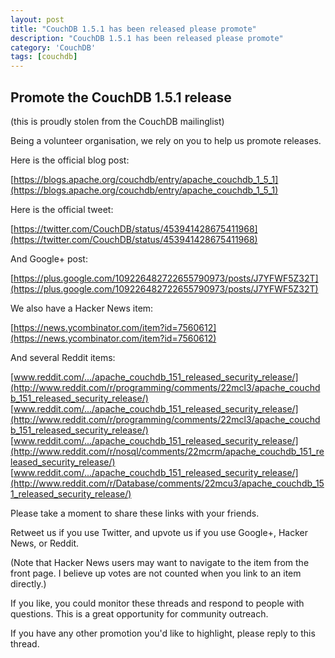 ```yaml
---
layout: post
title: "CouchDB 1.5.1 has been released please promote"
description: "CouchDB 1.5.1 has been released please promote"
category: 'CouchDB'
tags: [couchdb]
---
```


## Promote the CouchDB 1.5.1 release

(this is proudly stolen from the CouchDB mailinglist)

Being a volunteer organisation, we rely on you to help us promote releases.

Here is the official blog post:

[https://blogs.apache.org/couchdb/entry/apache_couchdb_1_5_1](https://blogs.apache.org/couchdb/entry/apache_couchdb_1_5_1)

Here is the official tweet:

[https://twitter.com/CouchDB/status/453941428675411968](https://twitter.com/CouchDB/status/453941428675411968)

And Google+ post:

[https://plus.google.com/109226482722655790973/posts/J7YFWF5Z32T](https://plus.google.com/109226482722655790973/posts/J7YFWF5Z32T)

We also have a Hacker News item:

[https://news.ycombinator.com/item?id=7560612](https://news.ycombinator.com/item?id=7560612)

And several Reddit items:

[www.reddit.com/.../apache_couchdb_151_released_security_release/](http://www.reddit.com/r/programming/comments/22mcl3/apache_couchdb_151_released_security_release/)
[www.reddit.com/.../apache_couchdb_151_released_security_release/](http://www.reddit.com/r/programming/comments/22mcl3/apache_couchdb_151_released_security_release/)
[www.reddit.com/.../apache_couchdb_151_released_security_release/](http://www.reddit.com/r/nosql/comments/22mcrm/apache_couchdb_151_released_security_release/)
[www.reddit.com/.../apache_couchdb_151_released_security_release/](http://www.reddit.com/r/Database/comments/22mcu3/apache_couchdb_151_released_security_release/)

Please take a moment to share these links with your friends.

Retweet us if you use Twitter, and upvote us if you use Google+,
Hacker News, or Reddit.

(Note that Hacker News users may want to navigate to the item from the
front page. I believe up votes are not counted when you link to an
item directly.)

If you like, you could monitor these threads and respond to people
with questions. This is a great opportunity for community outreach.

If you have any other promotion you'd like to highlight, please reply
to this thread.

